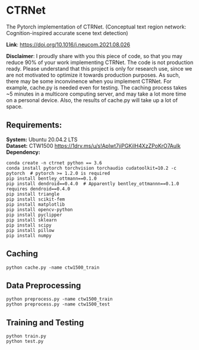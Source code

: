 # CTRNet
The Pytorch implementation of CTRNet. (Conceptual text region network: Cognition-inspired accurate scene text detection)<br />

**Link**: https://doi.org/10.1016/j.neucom.2021.08.026<br />

**Disclaimer**: I proudly share with you this piece of code, so that you may reduce 90% of your work implementing CTRNet. The code is not production ready. Please understand that this project is only for research use, since we are not motivated to optimize it towards production purposes. As such, there may be some inconvinence when you implement CTRNet. For example, cache.py is needed even for testing. The caching process takes ~5 minutes in a multicore computing server, and may take a lot more time on a personal device. Also, the results of cache.py will take up a lot of space.

## Requirements:
**System:** Ubuntu 20.04.2 LTS<br />
**Dataset:** CTW1500 https://1drv.ms/u/s!Aplwt7jiPGKilH4XzZPoKrO7Aulk<br />
**Dependency:**
```
conda create -n ctrnet python == 3.6
conda install pytorch torchvision torchaudio cudatoolkit=10.2 -c pytorch  # pytorch >= 1.2.0 is required
pip install bentley_ottmann==0.1.0
pip install dendroid==0.4.0  # Apparently bentley_ottmannn==0.1.0 requires dendroid==0.4.0
pip install triangle
pip install scikit-fem
pip install matplotlib
pip install opencv-python
pip install pyclipper
pip install sklearn
pip install scipy
pip install pillow
pip install numpy
```

## Caching
```
python cache.py -name ctw1500_train
```

## Data Preprocessing
```
python preprocess.py -name ctw1500_train
python preprocess.py -name ctw1500_test
```

## Training and Testing
```
python train.py
python test.py
```
